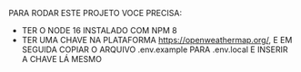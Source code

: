 PARA RODAR ESTE PROJETO VOCE PRECISA:

- TER O NODE 16 INSTALADO COM NPM 8
- TER UMA CHAVE NA PLATAFORMA https://openweathermap.org/, E EM SEGUIDA COPIAR O ARQUIVO .env.example PARA .env.local E INSERIR A CHAVE LÁ MESMO